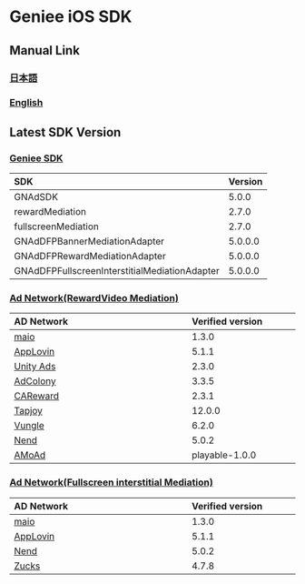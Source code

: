 # Geniee iOS SDK

## Manual Link

### [日本語](SDK-Manual-ja.md)

### [English](SDK-Manual-en.md)


## Latest SDK Version
### [Geniee SDK](https://github.com/geniee-ssp/Geniee-iOS-SDK/wiki/Install-iOS-SDK)

|SDK| Version |
|:--|:--|
|GNAdSDK| 5.0.0 |
|rewardMediation|2.7.0|
|fullscreenMediation|2.7.0|
|GNAdDFPBannerMediationAdapter|5.0.0.0|
|GNAdDFPRewardMediationAdapter|5.0.0.0|
|GNAdDFPFullscreenInterstitialMediationAdapter|5.0.0.0|

### [Ad Network(RewardVideo Mediation)](https://github.com/geniee-ssp/Geniee-iOS-SDK/wiki/RewardVideo-For-iOS)

| AD Network　　　　　　　　　　　　　 | Verified version　　　　|
|:-----------|:------------|
| [maio](https://github.com/geniee-ssp/Geniee-iOS-SDK/wiki/RewardVideo-Ad-Integration-ADNW-Maio-For-iOS) | 1.3.0 |
| [AppLovin](https://github.com/geniee-ssp/Geniee-iOS-SDK/wiki/RewardVideo-Ad-Integration-ADNW-Applovin-For-iOS) | 5.1.1 | 
| [Unity Ads](https://github.com/geniee-ssp/Geniee-iOS-SDK/wiki/RewardVideo-Ad-Integration-ADNW-UnityAds-For-iOS) | 2.3.0 | 
| [AdColony](https://github.com/geniee-ssp/Geniee-iOS-SDK/wiki/RewardVideo-Ad-Integration-ADNW-AdColony-For-iOS) | 3.3.5 | 
| [CAReward](https://github.com/geniee-ssp/Geniee-iOS-SDK/wiki/RewardVideo-Ad-Integration-ADNW-CAReward-For-iOS) | 2.3.1 | 
| [Tapjoy](https://github.com/geniee-ssp/Geniee-iOS-SDK/wiki/RewardVideo-Ad-Integration-ADNW-Tapjoy-For-iOS) | 12.0.0 | 
| [Vungle](https://github.com/geniee-ssp/Geniee-iOS-SDK/wiki/RewardVideo-Ad-Integration-ADNW-Vungle-For-iOS) | 6.2.0 | 
| [Nend](https://github.com/geniee-ssp/Geniee-iOS-SDK/wiki/RewardVideo-Ad-Integration-ADNW-Nend-For-iOS) | 5.0.2 | 
| [AMoAd](https://github.com/geniee-ssp/Geniee-iOS-SDK/wiki/RewardVideo-Ad-Integration-ADNW-Amoad-For-iOS) | playable-1.0.0 | 


### [Ad Network(Fullscreen interstitial Mediation)](https://github.com/geniee-ssp/Geniee-iOS-SDK/wiki/FullscreenInterstitial-For-iOS)

| AD Network　　　　　　　　　　　　　 | Verified version　　　　|
|:-----------|:------------|
| [maio](https://github.com/geniee-ssp/Geniee-iOS-SDK/wiki/FullscreenInterstitial-Ad-Integration-ADNW-Maio-For-iOS) | 1.3.0 |
| [AppLovin](https://github.com/geniee-ssp/Geniee-iOS-SDK/wiki/FullscreenInterstitial-Ad-Integration-ADNW-Applovin-For-iOS) | 5.1.1 | 
| [Nend](https://github.com/geniee-ssp/Geniee-iOS-SDK/wiki/FullscreenInterstitial-Ad-Integration-ADNW-Nend-For-iOS) | 5.0.2 | 
| [Zucks](https://github.com/geniee-ssp/Geniee-iOS-SDK/wiki/FullscreenInterstitial-Ad-Integration-ADNW-Zucks-For-iOS) | 4.7.8 | 
